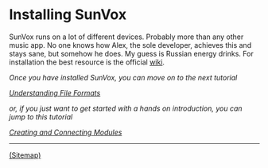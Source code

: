 # Installing SunVox

SunVox runs on a lot of different devices. Probably more than any other music app. No one knows how Alex, the sole developer, achieves this and stays sane, but somehow he does. My guess is Russian energy drinks. For installation the best resource is the official [wiki](http://www.warmplace.ru/wiki/doku.php?id=sunvox:manual_en#installing).


_Once you have installed SunVox, you can move on to the next tutorial_

_[Understanding File Formats](../c--Understanding-File-Formats)_

_or, if you just want to get started with a hands on introduction, you can jump to this tutorial_

_[Creating and Connecting Modules](../2--UI-The-Module-Section)_

---

[(Sitemap)](../../../Sitemap.md)
